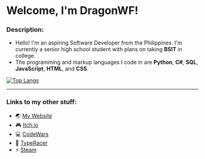 # Welcome, I'm DragonWF!

### Description:
- Hello! I'm an aspiring Software Developer from the Philippines. I'm currently a senior high school student with plans on taking **BSIT** in college.
- The programming and markup languages I code in are **Python**, **C#**, **SQL**, **JavaScript**, **HTML**, and **CSS**.

[![Top Langs](https://github-readme-stats.vercel.app/api/top-langs/?username=DragunWF&layout=compact&theme=merko&langs_count=6)](https://github.com/anuraghazra/github-readme-stats)

---

### Links to my other stuff:
- :earth_asia: [My Website](https://dragunwf.herokuapp.com/) 
- :video_game: [Itch.io](https://dragonwf.itch.io/) 
- :computer: [CodeWars](https://www.codewars.com/users/DragonWF) 
- :checkered_flag: [TypeRacer](https://data.typeracer.com/pit/profile?user=dragonwf) 
- :zap: [Steam](https://steamcommunity.com/profiles/76561198201145658)
